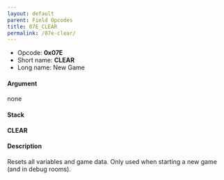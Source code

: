 ```yaml
---
layout: default
parent: Field Opcodes
title: 07E_CLEAR
permalink: /07e-clear/
---
```


-   Opcode: **0x07E**
-   Short name: **CLEAR**
-   Long name: New Game

#### Argument

none

#### Stack

  
**CLEAR**

#### Description

Resets all variables and game data. Only used when starting a new game (and in debug rooms).
